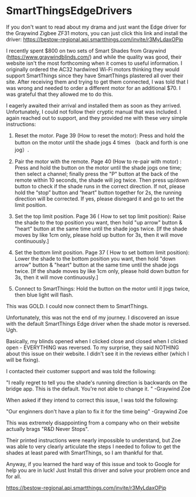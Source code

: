 # SmartThingsEdgeDrivers

If you don't want to read about my drama and just want the Edge driver for the Graywind Zigbee ZF31 motors, you can just click this link and install the driver: 
https://bestow-regional.api.smartthings.com/invite/r3MyLdaxOPjp

I recently spent $800 on two sets of Smart Shades from Graywind (https://www.graywindblinds.com/) and while the quality was good, their website isn't the most forthcoming when it comes to useful information. I originally ordered the AC32 hardwired Wi-Fi motors thinking they would support SmartThings since they have SmartThings plastered all over their site. After receiving them and trying to get them connected, I was told that I was wrong and needed to order a different motor for an additional $70. I was grateful that they allowed me to do this.

I eagerly awaited their arrival and installed them as soon as they arrived. Unfortunately, I could not follow their cryptic manual that was included. I again reached out to support, and they provided me with these very simple instructions:

1) Reset the motor. Page 39 (How to reset the motor): Press and hold the button on the motor until the shade jogs 4 times （back and forth is one jog）.

2) Pair the motor with the remote. Page 40 (How to re-pair with motor) : Press and hold the button on the motor until the shade jogs one time; then select a channel; finally press the "P" button at the back of the remote within 10 seconds, the shade will jog twice. Then press up/down button to check if the shade runs in the correct direction. If not, please hold the “stop” button and “heart” button together for 2s, the running direction will be corrected. If yes, please disregard it and go to set the limit position.

3) Set the top limit position. Page 36 ( How to set top limit position): Raise the shade to the top position you want, then hold "up arrow" button & "heart" button at the same time until the shade jogs twice. [If the shade moves by like 1cm only, please hold up button for 3s, then it will move continuously.]

4) Set the bottom limit position. Page 37 ( How to set bottom limit position): Lower the shade to the bottom position you want, then hold "down arrow" button & "heart" button at the same time until the shade jogs twice. [If the shade moves by like 1cm only, please hold down button for 3s, then it will move continuously.]

5. Connect to SmartThings: Hold the button on the motor until it jogs twice, then blue light will flash.

This was GOLD. I could now connect them to SmartThings.

Unfortunately, this was not the end of my journey. I discovered an issue with the default SmartThings Edge driver when the shade motor is reversed. Ugh.

Basically, my blinds opened when I clicked close and closed when I clicked open - EVERYTHING was reversed. 
To my surprise, they said NOTHING about this issue on their website. I didn't see it in the reviews either (which I will be fixing).

I contacted their customer support and was told the following:

"I really regret to tell you the shade's running direction is backwards on the bridge app. This is the default. You're not able to change it. " -Graywind Zoe

When asked if they intend to correct this issue, I was told the following:

"Our enginners don't have a plan to fix it for the time being" -Graywind Zoe

This was extremely disappointing from a company who on their website actually brags "R&D Never Stops". 

Their printed instructions were nearly impossible to understand, but Zoe was able to very clearly articulate the steps I needed to follow to get the shades at least pared with SmartThings, so I am thankful for that.

Anyway, if you learned the hard way of this issue and took to Google for help you are in luck! Just Install this driver and solve your problem once and for all.

https://bestow-regional.api.smartthings.com/invite/r3MyLdaxOPjp